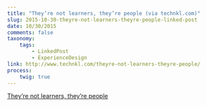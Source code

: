 ```yaml
---
title: "They’re not learners, they’re people (via technkl.com)"
slug: 2015-10-30-theyre-not-learners-theyre-people-linked-post
date: 10/30/2015
comments: false
taxonomy:
    tags:
        - LinkedPost
        - ExperienceDesign
link: http://www.technkl.com/theyre-not-learners-theyre-people/
process:
    twig: true
---
```


<a class="embedly-card" data-card-align="left" href="http://www.technkl.com/theyre-not-learners-theyre-people/">They’re not learners, they’re people</a>
<script async src="//cdn.embedly.com/widgets/platform.js" charset="UTF-8"></script>
